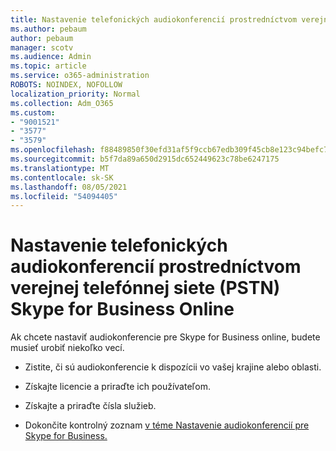 ```yaml
---
title: Nastavenie telefonických audiokonferencií prostredníctvom verejnej telefónnej siete (PSTN) Skype for Business Online
ms.author: pebaum
author: pebaum
manager: scotv
ms.audience: Admin
ms.topic: article
ms.service: o365-administration
ROBOTS: NOINDEX, NOFOLLOW
localization_priority: Normal
ms.collection: Adm_O365
ms.custom:
- "9001521"
- "3577"
- "3579"
ms.openlocfilehash: f88489850f30efd31af5f9ccb67edb309f45cb8e123c94befc70fdd72ee98450
ms.sourcegitcommit: b5f7da89a650d2915dc652449623c78be6247175
ms.translationtype: MT
ms.contentlocale: sk-SK
ms.lasthandoff: 08/05/2021
ms.locfileid: "54094405"
---
```

# <a name="setup-pstn-dial-in-audio-conferencing-in-skype-for-business-online"></a>Nastavenie telefonických audiokonferencií prostredníctvom verejnej telefónnej siete (PSTN) Skype for Business Online

Ak chcete nastaviť audiokonferencie pre Skype for Business online, budete musieť urobiť niekoľko vecí. 

- Zistite, či sú audiokonferencie k dispozícii vo vašej krajine alebo oblasti.

- Získajte licencie a priraďte ich používateľom.

- Získajte a priraďte čísla služieb.

- Dokončite kontrolný zoznam [v téme Nastavenie audiokonferencií pre Skype for Business.](https://docs.microsoft.com/SkypeForBusiness/audio-conferencing-in-office-365/set-up-audio-conferencing)
